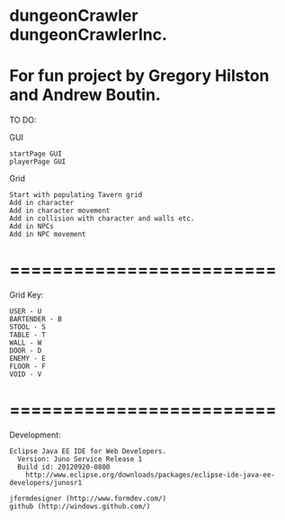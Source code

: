 dungeonCrawler
dungeonCrawlerInc.
=========================
For fun project by Gregory Hilston and Andrew Boutin. 
=========================
TO DO:

  GUI
  
    startPage GUI
    playerPage GUI

  Grid
  
    Start with populating Tavern grid
    Add in character
    Add in character movement
    Add in collision with character and walls etc.
    Add in NPCs
    Add in NPC movement
  
=========================
=========================
Grid Key:

    USER - U
    BARTENDER - B
    STOOL - S
    TABLE - T
    WALL - W
    DOOR - D
    ENEMY - E
    FLOOR - F
    VOID - V
  
=========================
=========================

Development:
  
    Eclipse Java EE IDE for Web Developers.
      Version: Juno Service Release 1
      Build id: 20120920-0800
        http://www.eclipse.org/downloads/packages/eclipse-ide-java-ee-developers/junosr1
    
    jformdesigner (http://www.formdev.com/)
    github (http://windows.github.com/)
    
